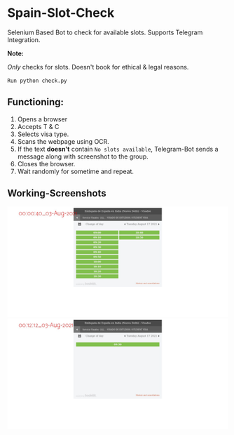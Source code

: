 # Spain-Slot-Check

Selenium Based Bot to check for available slots. Supports Telegram Integration.

__Note:__

*Only* checks for slots. Doesn't book for ethical & legal reasons.

```
Run python check.py
```
## Functioning:

1. Opens a browser
2. Accepts T & C
3. Selects visa type.
4. Scans the webpage using OCR.
5. If the text **doesn't** contain `No slots available`, Telegram-Bot sends a message along with screenshot to the group.
6. Closes the browser.
7. Wait randomly for sometime and repeat.

## Working-Screenshots

![](images/wkng1.jpeg)
![](images/wkng2.jpeg)